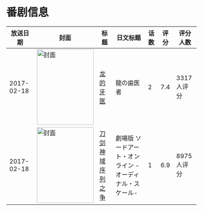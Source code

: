 # 番剧信息

|放送日期|封面|标题|日文标题|话数|评分|评分人数|
|---|---|---|---|---|---|---|
|2017-02-18|<img src="https://lain.bgm.tv/pic/cover/c/6a/98/191056_l1Cl1.jpg" alt="封面" style="width:150px;height:200px;object-fit:cover;">|[龙的牙医](https://bangumi.tv/subject/191056)|龍の歯医者|2|7.4|3317人评分|
|2017-02-18|<img src="https://lain.bgm.tv/pic/cover/c/a7/db/148099_EPbSE.jpg" alt="封面" style="width:150px;height:200px;object-fit:cover;">|[刀剑神域 序列之争](https://bangumi.tv/subject/148099)|劇場版 ソードアート・オンライン -オーディナル・スケール-|1|6.9|8975人评分|
